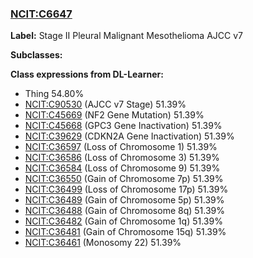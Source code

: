 
### [NCIT:C6647](http://purl.obolibrary.org/obo/NCIT_C6647)
**Label:** Stage II Pleural Malignant Mesothelioma AJCC v7

**Subclasses:** 

**Class expressions from DL-Learner:**

- Thing 54.80%
- [NCIT:C90530](http://purl.obolibrary.org/obo/NCIT_C90530) (AJCC v7 Stage) 51.39%
- [NCIT:C45669](http://purl.obolibrary.org/obo/NCIT_C45669) (NF2 Gene Mutation) 51.39%
- [NCIT:C45668](http://purl.obolibrary.org/obo/NCIT_C45668) (GPC3 Gene Inactivation) 51.39%
- [NCIT:C39629](http://purl.obolibrary.org/obo/NCIT_C39629) (CDKN2A Gene Inactivation) 51.39%
- [NCIT:C36597](http://purl.obolibrary.org/obo/NCIT_C36597) (Loss of Chromosome 1) 51.39%
- [NCIT:C36586](http://purl.obolibrary.org/obo/NCIT_C36586) (Loss of Chromosome 3) 51.39%
- [NCIT:C36584](http://purl.obolibrary.org/obo/NCIT_C36584) (Loss of Chromosome 9) 51.39%
- [NCIT:C36550](http://purl.obolibrary.org/obo/NCIT_C36550) (Gain of Chromosome 7p) 51.39%
- [NCIT:C36499](http://purl.obolibrary.org/obo/NCIT_C36499) (Loss of Chromosome 17p) 51.39%
- [NCIT:C36489](http://purl.obolibrary.org/obo/NCIT_C36489) (Gain of Chromosome 5p) 51.39%
- [NCIT:C36488](http://purl.obolibrary.org/obo/NCIT_C36488) (Gain of Chromosome 8q) 51.39%
- [NCIT:C36482](http://purl.obolibrary.org/obo/NCIT_C36482) (Gain of Chromosome 1q) 51.39%
- [NCIT:C36481](http://purl.obolibrary.org/obo/NCIT_C36481) (Gain of Chromosome 15q) 51.39%
- [NCIT:C36461](http://purl.obolibrary.org/obo/NCIT_C36461) (Monosomy 22) 51.39%


